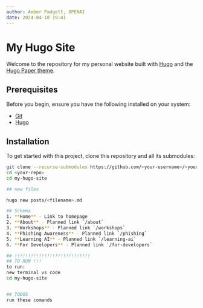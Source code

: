 ```yaml
---
author: Amber Padgett, OPENAI
date: 2024-04-18 19:41
---
```


# My Hugo Site

Welcome to the repository for my personal website built with [Hugo](https://gohugo.io/) and the [Hugo Paper theme](https://github.com/nanxiaobei/hugo-paper).

## Prerequisites

Before you begin, ensure you have the following installed on your system:
- [Git](https://git-scm.com/)
- [Hugo](https://gohugo.io/getting-started/installing/)

## Installation

To get started with this project, clone this repository and all its submodules:

```bash
git clone --recurse-submodules https://github.com/<your-username>/<your-repo>.git
cd <your-repo>
cd my-hugo-site

## new files

hugo new posts/<filename>.md

## Schema
1. **Home** - Link to homepage
2. **About** - Planned link `/about`
3. **Workshops** - Planned link `/workshops`
4. **Phishing Awareness** - Planned link `/phishing`
5. **Learning AI** - Planned link `/learning-ai`
6. **For Developers** - Planned link `/for-developers`

## !!!!!!!!!!!!!!!!!!!!!!!!!!!!
## TO RUN !!!
to run:
new terminal vs code
cd my-hugo-site


## TODOS
run these comands

